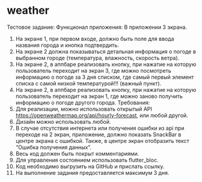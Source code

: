 # weather
Тестовое задание:
Функционал приложения:
В приложении 3 экрана.
1. На экране 1, при первом входе, должно быть поле для ввода
   названия города и кнопка подтвердить.
2. На экране 2 должна показываться детальная информация о погоде
   в выбранном городе (температура, влажность, скорость ветра).
3. На экране 2, в аппбаре реализовать кнопку, при нажатие на которую
   пользователь переходит на экран 3, где можно посмотреть
   информацию о погоде за 3 дня списком, где самый первый элемент
   списка с самой низкой температурой!!! (важный пункт).
4. На экране 2, в аппбаре реализовать кнопку, при нажатие на которую
   пользователь переходит на экран 1, где можно заново получить
   информацию о погоде другого города.
   Требования:
1. Для реализации, можно использовать открытый API
   https://openweathermap.org/api/hourly-forecast, или любой другой.
2. Дизайн можно использовать любой.
3. В случае отсутствия интернета или получения ошибки из api при
   переходе на 2 экран, приложение, должно показать SnackBar в
   центре экрана с ошибкой. Также, в центре экран отобразить текст
   “Ошибка получения данных”.
4. Весь код должен быть покрыт комментариями.
5. Для управления состоянием использовать flutter_bloc.
6. Код необходимо выгрузить на GitHub и прислать ссылку.
7. На выполнение задания предоставляется максимум 3 дня.